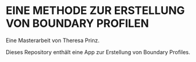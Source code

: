 # EINE METHODE ZUR ERSTELLUNG VON BOUNDARY PROFILEN
Eine Masterarbeit von Theresa Prinz.

Dieses Repository enthält eine App zur Erstellung von Boundary Profiles.


